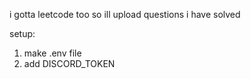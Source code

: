 <p>i gotta leetcode too so ill upload questions i have solved</p>

<p>setup:</p>
<ol>
  <li>make .env file</li>
  <li>add DISCORD_TOKEN</li>
</ol>
